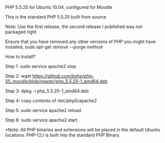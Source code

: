 PHP 5.5.25 for Ubuntu 10.04, configured for Moodle

This is the standard PHP 5.5.25 built from source

Note: Use the first release, the second release I published was not packaged right

Ensure that you have removed any other versions of PHP you might have installed, sudo apt-get remove --purge method

How to Install?

Step 1: sudo service apache2 stop

Step 2: wget https://github.com/bshp/php-55_moodle/blob/master/php_5.5.25-1_amd64.deb

Step 3: dpkg -i php_5.5.25-1_amd64.deb

Step 4: copy contents of /etc/php5/apache2

Step 5: sudo service apache2 reload

Step 6: sudo service apache2 start

*Note: All PHP binaries and extensions will be placed in the default Ubuntu locations. PHP-CLI is built into the standard PHP Binary.

